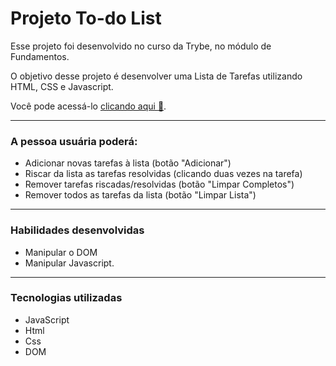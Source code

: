 # Projeto To-do List
  Esse projeto foi desenvolvido no curso da Trybe, no módulo de Fundamentos.

  O objetivo desse projeto é desenvolver uma Lista de Tarefas utilizando HTML, CSS e Javascript.

  Você pode acessá-lo <a href="index.html">clicando aqui :rocket:</a>.

---

### A pessoa usuária poderá:
- Adicionar novas tarefas à lista (botão "Adicionar")
- Riscar da lista as tarefas resolvidas (clicando duas vezes na tarefa)
- Remover tarefas riscadas/resolvidas (botão "Limpar Completos")
- Remover todos as tarefas da lista (botão "Limpar Lista")

---

### Habilidades desenvolvidas
- Manipular o DOM
- Manipular Javascript.

---

### Tecnologias utilizadas
- JavaScript
- Html
- Css
- DOM
